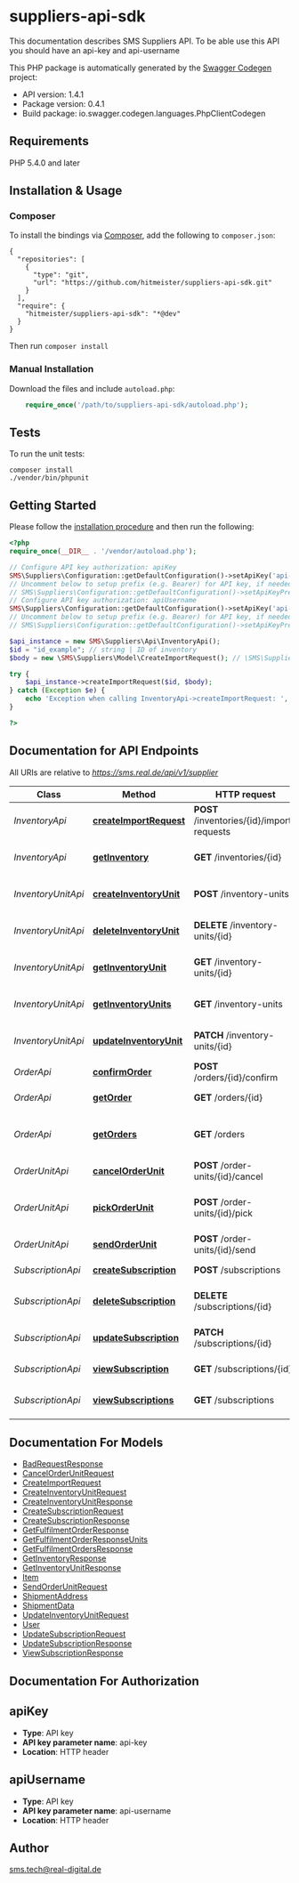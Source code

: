 # suppliers-api-sdk
This documentation describes SMS Suppliers API. To be able use this API you should have an api-key and api-username

This PHP package is automatically generated by the [Swagger Codegen](https://github.com/swagger-api/swagger-codegen) project:

- API version: 1.4.1
- Package version: 0.4.1
- Build package: io.swagger.codegen.languages.PhpClientCodegen

## Requirements

PHP 5.4.0 and later

## Installation & Usage
### Composer

To install the bindings via [Composer](http://getcomposer.org/), add the following to `composer.json`:

```
{
  "repositories": [
    {
      "type": "git",
      "url": "https://github.com/hitmeister/suppliers-api-sdk.git"
    }
  ],
  "require": {
    "hitmeister/suppliers-api-sdk": "*@dev"
  }
}
```

Then run `composer install`

### Manual Installation

Download the files and include `autoload.php`:

```php
    require_once('/path/to/suppliers-api-sdk/autoload.php');
```

## Tests

To run the unit tests:

```
composer install
./vendor/bin/phpunit
```

## Getting Started

Please follow the [installation procedure](#installation--usage) and then run the following:

```php
<?php
require_once(__DIR__ . '/vendor/autoload.php');

// Configure API key authorization: apiKey
SMS\Suppliers\Configuration::getDefaultConfiguration()->setApiKey('api-key', 'YOUR_API_KEY');
// Uncomment below to setup prefix (e.g. Bearer) for API key, if needed
// SMS\Suppliers\Configuration::getDefaultConfiguration()->setApiKeyPrefix('api-key', 'Bearer');
// Configure API key authorization: apiUsername
SMS\Suppliers\Configuration::getDefaultConfiguration()->setApiKey('api-username', 'YOUR_API_KEY');
// Uncomment below to setup prefix (e.g. Bearer) for API key, if needed
// SMS\Suppliers\Configuration::getDefaultConfiguration()->setApiKeyPrefix('api-username', 'Bearer');

$api_instance = new SMS\Suppliers\Api\InventoryApi();
$id = "id_example"; // string | ID of inventory
$body = new \SMS\Suppliers\Model\CreateImportRequest(); // \SMS\Suppliers\Model\CreateImportRequest | Inventory import request which stores all the necessary info

try {
    $api_instance->createImportRequest($id, $body);
} catch (Exception $e) {
    echo 'Exception when calling InventoryApi->createImportRequest: ', $e->getMessage(), PHP_EOL;
}

?>
```

## Documentation for API Endpoints

All URIs are relative to *https://sms.real.de/api/v1/supplier*

Class | Method | HTTP request | Description
------------ | ------------- | ------------- | -------------
*InventoryApi* | [**createImportRequest**](docs/Api/InventoryApi.md#createimportrequest) | **POST** /inventories/{id}/import-requests | Create new inventory import
*InventoryApi* | [**getInventory**](docs/Api/InventoryApi.md#getinventory) | **GET** /inventories/{id} | Find inventory by ID
*InventoryUnitApi* | [**createInventoryUnit**](docs/Api/InventoryUnitApi.md#createinventoryunit) | **POST** /inventory-units | Create new inventory unit
*InventoryUnitApi* | [**deleteInventoryUnit**](docs/Api/InventoryUnitApi.md#deleteinventoryunit) | **DELETE** /inventory-units/{id} | Delete inventory unit by ID
*InventoryUnitApi* | [**getInventoryUnit**](docs/Api/InventoryUnitApi.md#getinventoryunit) | **GET** /inventory-units/{id} | Find inventory unit by ID
*InventoryUnitApi* | [**getInventoryUnits**](docs/Api/InventoryUnitApi.md#getinventoryunits) | **GET** /inventory-units | Find all inventory units
*InventoryUnitApi* | [**updateInventoryUnit**](docs/Api/InventoryUnitApi.md#updateinventoryunit) | **PATCH** /inventory-units/{id} | Update inventory unit
*OrderApi* | [**confirmOrder**](docs/Api/OrderApi.md#confirmorder) | **POST** /orders/{id}/confirm | Confirm order
*OrderApi* | [**getOrder**](docs/Api/OrderApi.md#getorder) | **GET** /orders/{id} | Find order by ID
*OrderApi* | [**getOrders**](docs/Api/OrderApi.md#getorders) | **GET** /orders | Find all orders by given parameters
*OrderUnitApi* | [**cancelOrderUnit**](docs/Api/OrderUnitApi.md#cancelorderunit) | **POST** /order-units/{id}/cancel | Cancel an order unit
*OrderUnitApi* | [**pickOrderUnit**](docs/Api/OrderUnitApi.md#pickorderunit) | **POST** /order-units/{id}/pick | Change order unit status to &#39;picking&#39;
*OrderUnitApi* | [**sendOrderUnit**](docs/Api/OrderUnitApi.md#sendorderunit) | **POST** /order-units/{id}/send | Send an order unit
*SubscriptionApi* | [**createSubscription**](docs/Api/SubscriptionApi.md#createsubscription) | **POST** /subscriptions | Create new subscription
*SubscriptionApi* | [**deleteSubscription**](docs/Api/SubscriptionApi.md#deletesubscription) | **DELETE** /subscriptions/{id} | Delete existing subscription
*SubscriptionApi* | [**updateSubscription**](docs/Api/SubscriptionApi.md#updatesubscription) | **PATCH** /subscriptions/{id} | Update existing subscription
*SubscriptionApi* | [**viewSubscription**](docs/Api/SubscriptionApi.md#viewsubscription) | **GET** /subscriptions/{id} | View existing subscription
*SubscriptionApi* | [**viewSubscriptions**](docs/Api/SubscriptionApi.md#viewsubscriptions) | **GET** /subscriptions | Get all existing subscriptions


## Documentation For Models

 - [BadRequestResponse](docs/Model/BadRequestResponse.md)
 - [CancelOrderUnitRequest](docs/Model/CancelOrderUnitRequest.md)
 - [CreateImportRequest](docs/Model/CreateImportRequest.md)
 - [CreateInventoryUnitRequest](docs/Model/CreateInventoryUnitRequest.md)
 - [CreateInventoryUnitResponse](docs/Model/CreateInventoryUnitResponse.md)
 - [CreateSubscriptionRequest](docs/Model/CreateSubscriptionRequest.md)
 - [CreateSubscriptionResponse](docs/Model/CreateSubscriptionResponse.md)
 - [GetFulfilmentOrderResponse](docs/Model/GetFulfilmentOrderResponse.md)
 - [GetFulfilmentOrderResponseUnits](docs/Model/GetFulfilmentOrderResponseUnits.md)
 - [GetFulfilmentOrdersResponse](docs/Model/GetFulfilmentOrdersResponse.md)
 - [GetInventoryResponse](docs/Model/GetInventoryResponse.md)
 - [GetInventoryUnitResponse](docs/Model/GetInventoryUnitResponse.md)
 - [Item](docs/Model/Item.md)
 - [SendOrderUnitRequest](docs/Model/SendOrderUnitRequest.md)
 - [ShipmentAddress](docs/Model/ShipmentAddress.md)
 - [ShipmentData](docs/Model/ShipmentData.md)
 - [UpdateInventoryUnitRequest](docs/Model/UpdateInventoryUnitRequest.md)
 - [User](docs/Model/User.md)
 - [UpdateSubscriptionRequest](docs/Model/UpdateSubscriptionRequest.md)
 - [UpdateSubscriptionResponse](docs/Model/UpdateSubscriptionResponse.md)
 - [ViewSubscriptionResponse](docs/Model/ViewSubscriptionResponse.md)


## Documentation For Authorization


## apiKey

- **Type**: API key
- **API key parameter name**: api-key
- **Location**: HTTP header

## apiUsername

- **Type**: API key
- **API key parameter name**: api-username
- **Location**: HTTP header


## Author

sms.tech@real-digital.de


